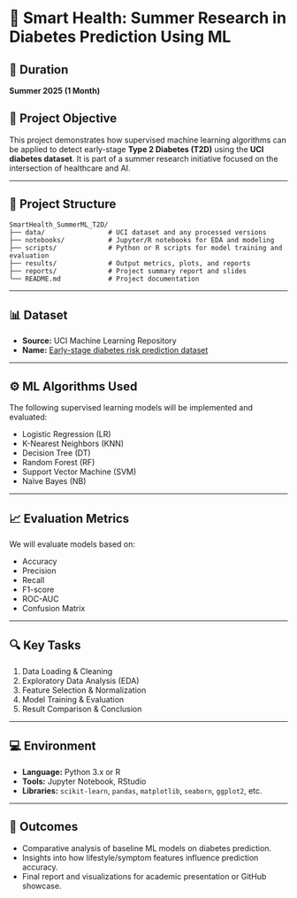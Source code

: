 
# 🧠 Smart Health: Summer Research in Diabetes Prediction Using ML

## 📅 Duration
**Summer 2025 (1 Month)**

## 🎯 Project Objective
This project demonstrates how supervised machine learning algorithms can be applied to detect early-stage **Type 2 Diabetes (T2D)** using the **UCI diabetes dataset**. It is part of a summer research initiative focused on the intersection of healthcare and AI.

---

## 📁 Project Structure

```
SmartHealth_SummerML_T2D/
├── data/                # UCI dataset and any processed versions
├── notebooks/           # Jupyter/R notebooks for EDA and modeling
├── scripts/             # Python or R scripts for model training and evaluation
├── results/             # Output metrics, plots, and reports
├── reports/             # Project summary report and slides
└── README.md            # Project documentation
```

---

## 📊 Dataset

- **Source:** UCI Machine Learning Repository  
- **Name:** [Early-stage diabetes risk prediction dataset](https://archive.ics.uci.edu/ml/datasets/Early+stage+diabetes+risk+prediction+dataset)

---

## ⚙️ ML Algorithms Used

The following supervised learning models will be implemented and evaluated:
- Logistic Regression (LR)
- K-Nearest Neighbors (KNN)
- Decision Tree (DT)
- Random Forest (RF)
- Support Vector Machine (SVM)
- Naïve Bayes (NB)

---

## 📈 Evaluation Metrics

We will evaluate models based on:
- Accuracy
- Precision
- Recall
- F1-score
- ROC-AUC
- Confusion Matrix

---

## 🔍 Key Tasks

1. Data Loading & Cleaning  
2. Exploratory Data Analysis (EDA)  
3. Feature Selection & Normalization  
4. Model Training & Evaluation  
5. Result Comparison & Conclusion

---

## 💻 Environment

- **Language:** Python 3.x or R
- **Tools:** Jupyter Notebook, RStudio  
- **Libraries:** `scikit-learn`, `pandas`, `matplotlib`, `seaborn`, `ggplot2`, etc.

---

## 📌 Outcomes

- Comparative analysis of baseline ML models on diabetes prediction.
- Insights into how lifestyle/symptom features influence prediction accuracy.
- Final report and visualizations for academic presentation or GitHub showcase.
